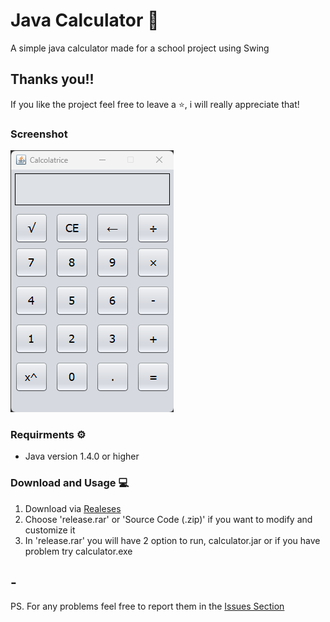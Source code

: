 # Java Calculator 🧮
A simple java calculator made for a school project using Swing

## Thanks you!!
If you like the project feel free to leave a ⭐, i will really appreciate that!

### Screenshot
![sample](https://raw.githubusercontent.com/PizzaPastaMandolino/Java-Calculator/main/img/screenshot.png?token=GHSAT0AAAAAAB5NTE64YPM3PJ7P6D75TIQEY6FX75Q)

### Requirments ⚙️
- Java version 1.4.0 or higher

### Download and Usage 💻

1) Download via [Realeses](https://github.com/PizzaPastaMandolino/Java-Calculator/releases/tag/java)
2) Choose 'release.rar' or 'Source Code (.zip)' if you want to modify and customize it
3) In 'release.rar' you will have 2 option to run, calculator.jar or if you have problem try calculator.exe

## -

PS. For any problems feel free to report them in the [Issues Section](https://github.com/PizzaPastaMandolino/Java-Calculator/issues)
